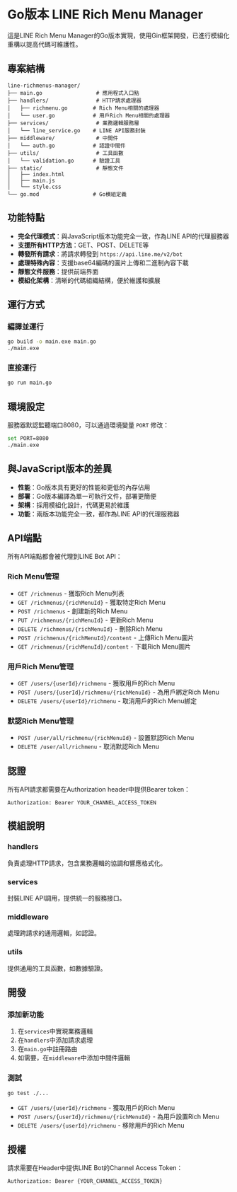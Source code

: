 # Go版本 LINE Rich Menu Manager

這是LINE Rich Menu Manager的Go版本實現，使用Gin框架開發，已進行模組化重構以提高代碼可維護性。

## 專案結構

```
line-richmenus-manager/
├── main.go                 # 應用程式入口點
├── handlers/               # HTTP請求處理器
│   ├── richmenu.go        # Rich Menu相關的處理器
│   └── user.go            # 用戶Rich Menu相關的處理器
├── services/               # 業務邏輯服務層
│   └── line_service.go    # LINE API服務封裝
├── middleware/             # 中間件
│   └── auth.go            # 認證中間件
├── utils/                  # 工具函數
│   └── validation.go      # 驗證工具
├── static/                 # 靜態文件
│   ├── index.html
│   ├── main.js
│   └── style.css
└── go.mod                 # Go模組定義
```

## 功能特點

- **完全代理模式**：與JavaScript版本功能完全一致，作為LINE API的代理服務器
- **支援所有HTTP方法**：GET、POST、DELETE等
- **轉發所有請求**：將請求轉發到 `https://api.line.me/v2/bot`
- **處理特殊內容**：支援base64編碼的圖片上傳和二進制內容下載
- **靜態文件服務**：提供前端界面
- **模組化架構**：清晰的代碼組織結構，便於維護和擴展

## 運行方式

### 編譯並運行
```bash
go build -o main.exe main.go
./main.exe
```

### 直接運行
```bash
go run main.go
```

## 環境設定

服務器默認監聽端口8080，可以通過環境變量 `PORT` 修改：

```bash
set PORT=8080
./main.exe
```

## 與JavaScript版本的差異

- **性能**：Go版本具有更好的性能和更低的內存佔用
- **部署**：Go版本編譯為單一可執行文件，部署更簡便
- **架構**：採用模組化設計，代碼更易於維護
- **功能**：兩版本功能完全一致，都作為LINE API的代理服務器

## API端點

所有API端點都會被代理到LINE Bot API：

### Rich Menu管理
- `GET /richmenus` - 獲取Rich Menu列表
- `GET /richmenus/{richMenuId}` - 獲取特定Rich Menu
- `POST /richmenus` - 創建新的Rich Menu
- `PUT /richmenus/{richMenuId}` - 更新Rich Menu
- `DELETE /richmenus/{richMenuId}` - 刪除Rich Menu
- `POST /richmenus/{richMenuId}/content` - 上傳Rich Menu圖片
- `GET /richmenus/{richMenuId}/content` - 下載Rich Menu圖片

### 用戶Rich Menu管理
- `GET /users/{userId}/richmenu` - 獲取用戶的Rich Menu
- `POST /users/{userId}/richmenu/{richMenuId}` - 為用戶綁定Rich Menu
- `DELETE /users/{userId}/richmenu` - 取消用戶的Rich Menu綁定

### 默認Rich Menu管理
- `POST /user/all/richmenu/{richMenuId}` - 設置默認Rich Menu
- `DELETE /user/all/richmenu` - 取消默認Rich Menu

## 認證

所有API請求都需要在Authorization header中提供Bearer token：

```
Authorization: Bearer YOUR_CHANNEL_ACCESS_TOKEN
```

## 模組說明

### handlers
負責處理HTTP請求，包含業務邏輯的協調和響應格式化。

### services
封裝LINE API調用，提供統一的服務接口。

### middleware
處理跨請求的通用邏輯，如認證。

### utils
提供通用的工具函數，如數據驗證。

## 開發

### 添加新功能
1. 在`services`中實現業務邏輯
2. 在`handlers`中添加請求處理
3. 在`main.go`中註冊路由
4. 如需要，在`middleware`中添加中間件邏輯

### 測試
```bash
go test ./...
```
- `GET /users/{userId}/richmenu` - 獲取用戶的Rich Menu
- `POST /users/{userId}/richmenu/{richMenuId}` - 為用戶設置Rich Menu
- `DELETE /users/{userId}/richmenu` - 移除用戶的Rich Menu

## 授權

請求需要在Header中提供LINE Bot的Channel Access Token：
```
Authorization: Bearer {YOUR_CHANNEL_ACCESS_TOKEN}
```
